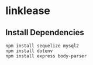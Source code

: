 # linklease


## Install Dependencies
```
npm install sequelize mysql2  
npm install dotenv  
npm install express body-parser 
```
